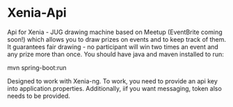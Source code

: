Xenia-Api
=========

Api for Xenia - JUG drawing machine based on Meetup (EventBrite coming soon!) which allows you to draw prizes on events and to keep track of them. It guarantees fair drawing - no participant will win two times an event and any prize more than once. You should have java and maven installed to run:

 mvn spring-boot:run
 
 Designed to work with Xenia-ng. To work, you need to provide an api key into application.properties. Additionally, iif you want messaging, token also needs to be provided.

